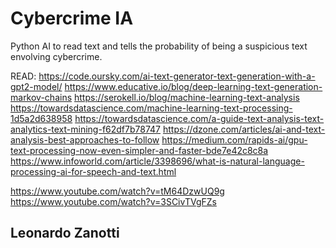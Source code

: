 # Cybercrime IA
Python AI to read text and tells the probability of being a suspicious text envolving cybercrime.


READ:
https://code.oursky.com/ai-text-generator-text-generation-with-a-gpt2-model/
https://www.educative.io/blog/deep-learning-text-generation-markov-chains
https://serokell.io/blog/machine-learning-text-analysis
https://towardsdatascience.com/machine-learning-text-processing-1d5a2d638958
https://towardsdatascience.com/a-guide-text-analysis-text-analytics-text-mining-f62df7b78747
https://dzone.com/articles/ai-and-text-analysis-best-approaches-to-follow
https://medium.com/rapids-ai/gpu-text-processing-now-even-simpler-and-faster-bde7e42c8c8a
https://www.infoworld.com/article/3398696/what-is-natural-language-processing-ai-for-speech-and-text.html


https://www.youtube.com/watch?v=tM64DzwUQ9g
https://www.youtube.com/watch?v=3SCivTVgFZs

## Leonardo Zanotti